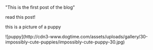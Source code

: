 "This is the first post of the blog"

read this post!

<p> this is a picture of a puppy </p>
![puppy](http://cdn3-www.dogtime.com/assets/uploads/gallery/30-impossibly-cute-puppies/impossibly-cute-puppy-30.jpg)


